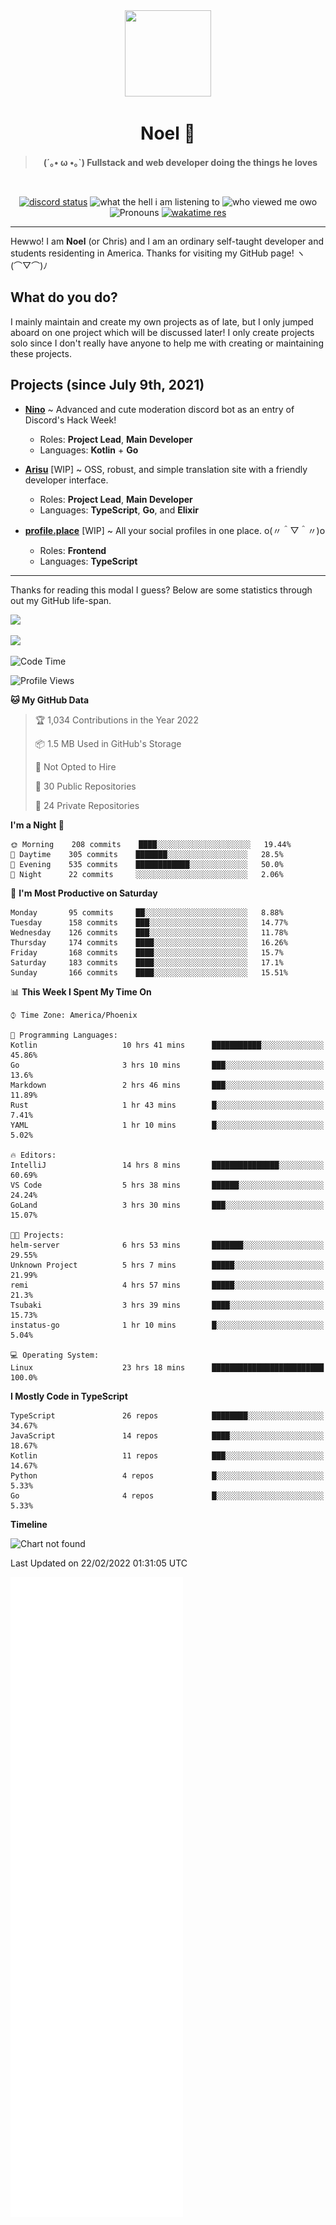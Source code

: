 <div align='center'>
  <div align='center'>
    <img
      src='https://cdn.floofy.dev/art/icons/icon_cinnamonserval.png'
      width='138'
      height='138'
    />
  </div>
  <h1>Noel 🐾</h1>
  <blockquote><strong>(´｡• ω •｡`) Fullstack and web developer doing the things he loves</strong></blockquote>

  <br />

  <a href='https://discord.com/users/280158289667555328' target='_blank'><img alt="discord status" src="https://dev.discordprofiles.me/badge/status/280158289667555328" /></a>
  <img alt="what the hell i am listening to" src="https://dev.discordprofiles.me/badge/spotify/280158289667555328" />
  <img alt="who viewed me owo" src="https://komarev.com/ghpvc/?username=auguwu" />
  <img alt='Pronouns' src='https://img.shields.io/endpoint?url=https://pronoundb.org/shields/6004d014406af11e4593a013' />
  <a href="https://wakatime.com/@auguwu" target='_blank'>
    <img alt='wakatime res' src='https://wakatime.com/badge/user/89736485-42ec-4c0f-a2f3-481db74514dc.svg' />
  </a>
</div>

<hr />

Hewwo! I am **Noel** (or Chris) and I am an ordinary self-taught developer and students residenting in America. Thanks for visiting my GitHub page! ヽ(⌒▽⌒)ﾉ

## What do you do?
I mainly maintain and create my own projects as of late, but I only jumped aboard on one project which will be discussed later! I only create projects
solo since I don't really have anyone to help me with creating or maintaining these projects.

## Projects (since July 9th, 2021)
- [**Nino**](https://nino.sh) ~ Advanced and cute moderation discord bot as an entry of Discord's Hack Week!
  - Roles: **Project Lead**, **Main Developer**
  - Languages: **Kotlin** + **Go**

- [**Arisu**](https://arisu.land) [WIP] ~ OSS, robust, and simple translation site with a friendly developer interface.
  - Roles: **Project Lead**, **Main Developer**
  - Languages: **TypeScript**, **Go**, and **Elixir**

- [**profile.place**](https://profile.place) [WIP] ~ All your social profiles in one place. o(〃＾▽＾〃)o
  - Roles: **Frontend**
  - Languages: **TypeScript**

---

Thanks for reading this modal I guess? Below are some statistics through out my GitHub life-span.

![](https://github-readme-stats.vercel.app/api?username=auguwu&count_private=true&show_icons=true&theme=gruvbox)

![](https://github-readme-stats.vercel.app/api/top-langs/?username=auguwu&layout=compact&theme=gruvbox)

<!--START_SECTION:waka-->
![Code Time](http://img.shields.io/badge/Code%20Time-2%2C754%20hrs%2039%20mins-blue)

![Profile Views](http://img.shields.io/badge/Profile%20Views-69-blue)

**🐱 My GitHub Data** 

> 🏆 1,034 Contributions in the Year 2022
 > 
> 📦 1.5 MB Used in GitHub's Storage 
 > 
> 🚫 Not Opted to Hire
 > 
> 📜 30 Public Repositories 
 > 
> 🔑 24 Private Repositories  
 > 
**I'm a Night 🦉** 

```text
🌞 Morning    208 commits    ████░░░░░░░░░░░░░░░░░░░░░   19.44% 
🌆 Daytime    305 commits    ███████░░░░░░░░░░░░░░░░░░   28.5% 
🌃 Evening    535 commits    ████████████░░░░░░░░░░░░░   50.0% 
🌙 Night      22 commits     ░░░░░░░░░░░░░░░░░░░░░░░░░   2.06%

```
📅 **I'm Most Productive on Saturday** 

```text
Monday       95 commits     ██░░░░░░░░░░░░░░░░░░░░░░░   8.88% 
Tuesday      158 commits    ███░░░░░░░░░░░░░░░░░░░░░░   14.77% 
Wednesday    126 commits    ███░░░░░░░░░░░░░░░░░░░░░░   11.78% 
Thursday     174 commits    ████░░░░░░░░░░░░░░░░░░░░░   16.26% 
Friday       168 commits    ████░░░░░░░░░░░░░░░░░░░░░   15.7% 
Saturday     183 commits    ████░░░░░░░░░░░░░░░░░░░░░   17.1% 
Sunday       166 commits    ████░░░░░░░░░░░░░░░░░░░░░   15.51%

```


📊 **This Week I Spent My Time On** 

```text
⌚︎ Time Zone: America/Phoenix

💬 Programming Languages: 
Kotlin                   10 hrs 41 mins      ███████████░░░░░░░░░░░░░░   45.86% 
Go                       3 hrs 10 mins       ███░░░░░░░░░░░░░░░░░░░░░░   13.6% 
Markdown                 2 hrs 46 mins       ███░░░░░░░░░░░░░░░░░░░░░░   11.89% 
Rust                     1 hr 43 mins        █░░░░░░░░░░░░░░░░░░░░░░░░   7.41% 
YAML                     1 hr 10 mins        █░░░░░░░░░░░░░░░░░░░░░░░░   5.02%

🔥 Editors: 
IntelliJ                 14 hrs 8 mins       ███████████████░░░░░░░░░░   60.69% 
VS Code                  5 hrs 38 mins       ██████░░░░░░░░░░░░░░░░░░░   24.24% 
GoLand                   3 hrs 30 mins       ███░░░░░░░░░░░░░░░░░░░░░░   15.07%

🐱‍💻 Projects: 
helm-server              6 hrs 53 mins       ███████░░░░░░░░░░░░░░░░░░   29.55% 
Unknown Project          5 hrs 7 mins        █████░░░░░░░░░░░░░░░░░░░░   21.99% 
remi                     4 hrs 57 mins       █████░░░░░░░░░░░░░░░░░░░░   21.3% 
Tsubaki                  3 hrs 39 mins       ████░░░░░░░░░░░░░░░░░░░░░   15.73% 
instatus-go              1 hr 10 mins        █░░░░░░░░░░░░░░░░░░░░░░░░   5.04%

💻 Operating System: 
Linux                    23 hrs 18 mins      █████████████████████████   100.0%

```

**I Mostly Code in TypeScript** 

```text
TypeScript               26 repos            ████████░░░░░░░░░░░░░░░░░   34.67% 
JavaScript               14 repos            ████░░░░░░░░░░░░░░░░░░░░░   18.67% 
Kotlin                   11 repos            ███░░░░░░░░░░░░░░░░░░░░░░   14.67% 
Python                   4 repos             █░░░░░░░░░░░░░░░░░░░░░░░░   5.33% 
Go                       4 repos             █░░░░░░░░░░░░░░░░░░░░░░░░   5.33%

```


**Timeline**

![Chart not found](https://raw.githubusercontent.com/auguwu/auguwu/master/charts/bar_graph.png) 


 Last Updated on 22/02/2022 01:31:05 UTC
<!--END_SECTION:waka-->

![](./github-metrics.svg)
